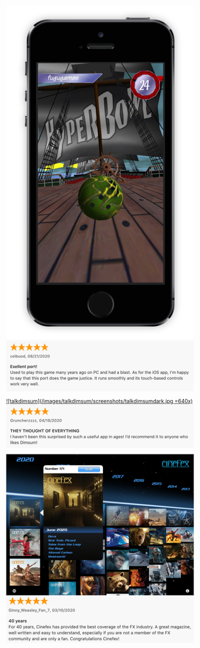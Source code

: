 [![hyperbowl](/images/hyperbowl/hyperbowlhighseasscreenshot/hyperbowlhighseas.png)](https://apps.apple.com/us/app/hyperbowl/id344209253)
[![hyperbowl](/images/hyperbowl/appstore/8-21-2020.png)](https://apps.apple.com/us/app/hyperbowl/id344209253)

[![talkdimsum](/images/talkdimsum/screenshots/talkdimsumdark.jpg =640x)](https://apps.apple.com/us/developer/technicat-llc/id295241742)
[![talkdimsum](/images/talkdimsum/appstore/talkdimsum-4-18-2020.png)](https://apps.apple.com/us/developer/technicat-llc/id295241742)

[![cinefex](/images/cinefex/screenshots/cinefexscreenshot.png)](https://apps.apple.com/us/app/cinefex/id512379220)
[![cinefex](/images/cinefex/appstore/3-10-2020.png)](https://apps.apple.com/us/app/cinefex/id512379220)

